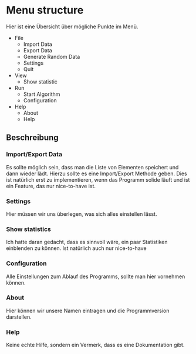 # Menu structure

Hier ist eine Übersicht über mögliche Punkte im Menü.


* File
  * Import Data
  * Export Data
  * Generate Random Data
  * Settings
  * Quit
* View
  * Show statistic
* Run
  * Start Algorithm
  * Configuration
* Help
  * About
  * Help

## Beschreibung

### Import/Export Data
Es sollte möglich sein, dass man die Liste von Elementen speichert und dann wieder lädt. Hierzu sollte es eine Import/Export Methode geben. Dies ist natürlich erst zu implementieren, wenn das Programm solide läuft und ist ein Feature, das nur nice-to-have ist.

### Settings
Hier müssen wir uns überlegen, was sich alles einstellen lässt.

### Show statistics
Ich hatte daran gedacht, dass es sinnvoll wäre, ein paar Statistiken einblenden zu können. Ist natürlich auch nur nice-to-have

### Configuration
Alle Einstellungen zum Ablauf des Programms, sollte man hier vornehmen können.

### About
Hier können wir unsere Namen eintragen und die Programmversion darstellen.

### Help
Keine echte Hilfe, sondern ein Vermerk, dass es eine Dokumentation gibt.
